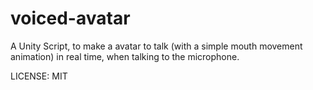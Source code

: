 # voiced-avatar
A Unity Script, to make a avatar to talk (with a simple mouth movement animation) in real time, when talking to the microphone.

LICENSE: MIT
